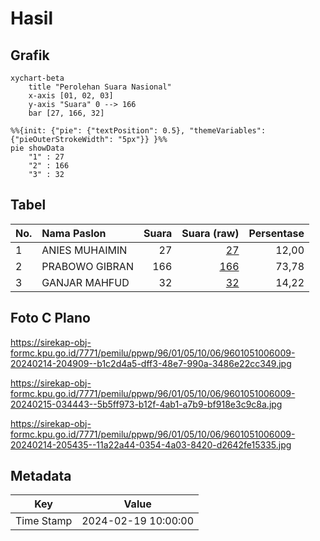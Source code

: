 # Hasil

## Grafik

```mermaid
xychart-beta
    title "Perolehan Suara Nasional"
    x-axis [01, 02, 03]
    y-axis "Suara" 0 --> 166
    bar [27, 166, 32]
```

```mermaid
%%{init: {"pie": {"textPosition": 0.5}, "themeVariables": {"pieOuterStrokeWidth": "5px"}} }%%
pie showData
    "1" : 27
    "2" : 166
    "3" : 32
```

## Tabel

| No. | Nama Paslon    | Suara | Suara (raw) | Persentase |
|:--- |:-------------- | -----:| -----------:| ----------:|
| 1   | ANIES MUHAIMIN | 27    | [27][p-1]   | 12,00      |
| 2   | PRABOWO GIBRAN | 166   | [166][p-2]  | 73,78      |
| 3   | GANJAR MAHFUD  | 32    | [32][p-3]   | 14,22      |


[p-1]: https://github.com/gigit-pemilu/pemilu-2024/blob/main/pilpres/hitung-suara/sub/96-papua-barat-daya/sub/01-sorong/sub/05-salawati/sub/1006-majener/sub/009-tps/sub/paslon-1.txt
[p-2]: https://github.com/gigit-pemilu/pemilu-2024/blob/main/pilpres/hitung-suara/sub/96-papua-barat-daya/sub/01-sorong/sub/05-salawati/sub/1006-majener/sub/009-tps/sub/paslon-2.txt
[p-3]: https://github.com/gigit-pemilu/pemilu-2024/blob/main/pilpres/hitung-suara/sub/96-papua-barat-daya/sub/01-sorong/sub/05-salawati/sub/1006-majener/sub/009-tps/sub/paslon-3.txt

## Foto C Plano

https://sirekap-obj-formc.kpu.go.id/7771/pemilu/ppwp/96/01/05/10/06/9601051006009-20240214-204909--b1c2d4a5-dff3-48e7-990a-3486e22cc349.jpg

https://sirekap-obj-formc.kpu.go.id/7771/pemilu/ppwp/96/01/05/10/06/9601051006009-20240215-034443--5b5ff973-b12f-4ab1-a7b9-bf918e3c9c8a.jpg

https://sirekap-obj-formc.kpu.go.id/7771/pemilu/ppwp/96/01/05/10/06/9601051006009-20240214-205435--11a22a44-0354-4a03-8420-d2642fe15335.jpg


## Metadata

| Key        | Value               |
| ---------- | ------------------- |
| Time Stamp | 2024-02-19 10:00:00 |



